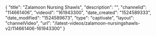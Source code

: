 {
    "title": "Zalamoon Nursing Shawls",
    "description": "",
    "channelid": "114661406",
    "videoid": "161943300",
    "date_created": "1524589333",
    "date_modified": "1524589673",
    "type": "captivate",
    "layout": "channelVideo",
    "url": "\/latest-videos\/zalamoon-nursingshawls-v2\/114661406-161943300"
}